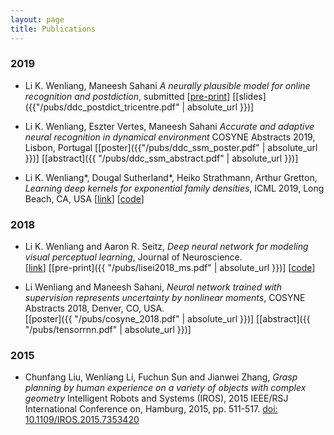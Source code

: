 ```yaml
---
layout: page
title: Publications
---
```


### 2019

* Li K. Wenliang, Maneesh Sahani *A neurally plausible model for online recognition and postdiction*, submitted
[[pre-print](https://www.biorxiv.org/content/10.1101/672089v1)]
[[slides]({{"/pubs/ddc_postdict_tricentre.pdf" | absolute_url }})]

* Li K. Wenliang, Eszter Vertes, Maneesh Sahani *Accurate and adaptive neural recognition in dynamical environment* COSYNE Abstracts 2019, Lisbon, Portugal
[[poster]({{"/pubs/ddc_ssm_poster.pdf" | absolute_url }})]
[[abstract]({{ "/pubs/ddc_ssm_abstract.pdf" | absolute_url }})]

* Li K. Wenliang\*, Dougal Sutherland\*, Heiko Strathmann, Arthur Gretton, *Learning deep kernels for exponential family densities*, ICML 2019, Long Beach, CA, USA
[[link](https://arxiv.org/abs/1811.08357)]
[[code](https://github.com/kevin-w-li/deep-kexpfam)]

### 2018

* Li K. Wenliang and Aaron R. Seitz, *Deep neural network for modeling visual perceptual learning*, Journal of Neuroscience.  
[[link](http://www.jneurosci.org/content/38/27/6028)]
[[pre-print]({{ "/pubs/lisei2018_ms.pdf" | absolute_url }})]
[[code](https://github.com/kevin-w-li/DNN_for_VPL)]

* Li Wenliang and Maneesh Sahani, *Neural network trained with supervision represents uncertainty by nonlinear moments*, COSYNE Abstracts 2018, Denver, CO, USA.  
[[poster]({{ "/pubs/cosyne_2018.pdf" | absolute_url }})]
[[abstract]({{ "/pubs/tensorrnn.pdf" | absolute_url }})]


### 2015
* Chunfang Liu, Wenliang Li, Fuchun Sun and Jianwei Zhang, *Grasp planning by human experience on a variety of objects with complex geometry* Intelligent Robots and Systems (IROS), 2015 IEEE/RSJ International Conference on, Hamburg, 2015, pp. 511-517.
[doi: 10.1109/IROS.2015.7353420](http://ieeexplore.ieee.org/document/7353420/?reload=true&arnumber=7353420)

